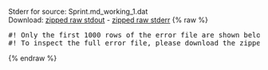 Stderr for source:  Sprint.md_working_1.dat   
Download: [zipped raw stdout](Sprint.md_working_1.dat.plumed_master.stdout.txt.zip) - [zipped raw stderr](Sprint.md_working_1.dat.plumed_master.stderr.txt.zip) 
{% raw %}
<pre>
#! Only the first 1000 rows of the error file are shown below
#! To inspect the full error file, please download the zipped raw stderr file above
</pre>
{% endraw %}
